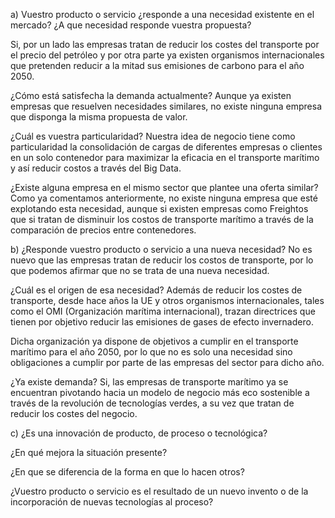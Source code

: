a) Vuestro producto o servicio ¿responde a una necesidad existente en el mercado? ¿A que necesidad responde vuestra propuesta? 

Si, por un lado las empresas tratan de reducir los costes del transporte por el precio del petróleo y por otra parte ya existen organismos internacionales que pretenden reducir a la mitad sus emisiones de carbono para el año 2050. 

¿Cómo está satisfecha la demanda actualmente?
Aunque ya existen empresas que resuelven necesidades similares, no existe ninguna empresa que disponga la misma propuesta de valor.

¿Cuál es vuestra particularidad?
Nuestra idea de negocio tiene como particularidad la consolidación de cargas de diferentes empresas o clientes en un solo contenedor para maximizar la eficacia en el transporte marítimo y así reducir costos a través del Big Data. 

¿Existe alguna empresa en el mismo sector que plantee una oferta similar?
Como ya comentamos anteriormente, no existe ninguna empresa que esté explotando esta necesidad, aunque si existen empresas como Freightos que si tratan de disminuir los costos de transporte marítimo a través de la comparación de precios entre contenedores.

b) ¿Responde vuestro producto o servicio a una nueva necesidad?
No es nuevo que las empresas tratan de reducir los costos de transporte, por lo que podemos afirmar que no se trata de una nueva necesidad.  

¿Cuál es el origen de esa necesidad?
Además de reducir los costes de transporte, desde hace años la UE y otros organismos internacionales, tales como el OMI (Organización marítima internacional), trazan directrices que tienen por objetivo reducir las emisiones de gases de efecto invernadero.

Dicha organización ya dispone de objetivos a cumplir en el transporte marítimo para el año 2050, por lo que no es solo una necesidad sino obligaciones a cumplir por parte de las empresas del sector para dicho año.

¿Ya existe demanda?
Si, las empresas de transporte marítimo ya se encuentran pivotando hacia un modelo de negocio más eco sostenible a través de la revolución de tecnologías verdes, a su vez que tratan de reducir los costes del negocio.

c) ¿Es una innovación de producto, de proceso o tecnológica?

¿En qué mejora la situación presente?

¿En que se diferencia de la forma en que lo hacen otros?

¿Vuestro producto o servicio es el resultado de un nuevo invento o de la incorporación de nuevas tecnologías al proceso?